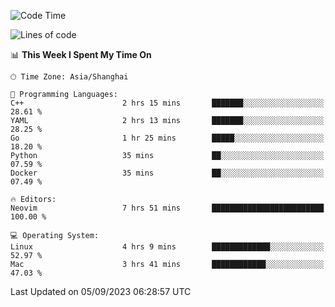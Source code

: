 <!--START_SECTION:waka-->
![Code Time](http://img.shields.io/badge/Code%20Time-1%2C550%20hrs%2039%20mins-blue)

![Lines of code](https://img.shields.io/badge/From%20Hello%20World%20I%27ve%20Written-286.3%20thousand%20lines%20of%20code-blue)

📊 **This Week I Spent My Time On** 

```text
🕑︎ Time Zone: Asia/Shanghai

💬 Programming Languages: 
C++                      2 hrs 15 mins       ███████░░░░░░░░░░░░░░░░░░   28.61 % 
YAML                     2 hrs 13 mins       ███████░░░░░░░░░░░░░░░░░░   28.25 % 
Go                       1 hr 25 mins        █████░░░░░░░░░░░░░░░░░░░░   18.20 % 
Python                   35 mins             ██░░░░░░░░░░░░░░░░░░░░░░░   07.59 % 
Docker                   35 mins             ██░░░░░░░░░░░░░░░░░░░░░░░   07.49 % 

🔥 Editors: 
Neovim                   7 hrs 51 mins       █████████████████████████   100.00 % 

💻 Operating System: 
Linux                    4 hrs 9 mins        █████████████░░░░░░░░░░░░   52.97 % 
Mac                      3 hrs 41 mins       ████████████░░░░░░░░░░░░░   47.03 % 
```


 Last Updated on 05/09/2023 06:28:57 UTC
<!--END_SECTION:waka-->

